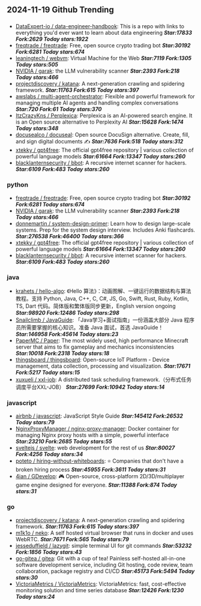 ## 2024-11-19 Github Trending

### 
* [DataExpert-io / data-engineer-handbook](https://github.com/DataExpert-io/data-engineer-handbook): This is a repo with links to everything you'd ever want to learn about data engineering ***Star:17833 Fork:2629 Today stars:1922***
* [freqtrade / freqtrade](https://github.com/freqtrade/freqtrade): Free, open source crypto trading bot ***Star:30192 Fork:6281 Today stars:674***
* [leaningtech / webvm](https://github.com/leaningtech/webvm): Virtual Machine for the Web ***Star:7119 Fork:1305 Today stars:505***
* [NVIDIA / garak](https://github.com/NVIDIA/garak): the LLM vulnerability scanner ***Star:2393 Fork:218 Today stars:466***
* [projectdiscovery / katana](https://github.com/projectdiscovery/katana): A next-generation crawling and spidering framework. ***Star:11763 Fork:615 Today stars:397***
* [awslabs / multi-agent-orchestrator](https://github.com/awslabs/multi-agent-orchestrator): Flexible and powerful framework for managing multiple AI agents and handling complex conversations ***Star:720 Fork:61 Today stars:370***
* [ItzCrazyKns / Perplexica](https://github.com/ItzCrazyKns/Perplexica): Perplexica is an AI-powered search engine. It is an Open source alternative to Perplexity AI ***Star:15628 Fork:1474 Today stars:348***
* [docusealco / docuseal](https://github.com/docusealco/docuseal): Open source DocuSign alternative. Create, fill, and sign digital documents ✍️ ***Star:7636 Fork:518 Today stars:312***
* [xtekky / gpt4free](https://github.com/xtekky/gpt4free): The official gpt4free repository | various collection of powerful language models ***Star:61664 Fork:13347 Today stars:260***
* [blacklanternsecurity / bbot](https://github.com/blacklanternsecurity/bbot): A recursive internet scanner for hackers. ***Star:6109 Fork:483 Today stars:260***

### python
* [freqtrade / freqtrade](https://github.com/freqtrade/freqtrade): Free, open source crypto trading bot ***Star:30192 Fork:6281 Today stars:674***
* [NVIDIA / garak](https://github.com/NVIDIA/garak): the LLM vulnerability scanner ***Star:2393 Fork:218 Today stars:466***
* [donnemartin / system-design-primer](https://github.com/donnemartin/system-design-primer): Learn how to design large-scale systems. Prep for the system design interview. Includes Anki flashcards. ***Star:276538 Fork:46400 Today stars:366***
* [xtekky / gpt4free](https://github.com/xtekky/gpt4free): The official gpt4free repository | various collection of powerful language models ***Star:61664 Fork:13347 Today stars:260***
* [blacklanternsecurity / bbot](https://github.com/blacklanternsecurity/bbot): A recursive internet scanner for hackers. ***Star:6109 Fork:483 Today stars:260***

### java
* [krahets / hello-algo](https://github.com/krahets/hello-algo): 《Hello 算法》：动画图解、一键运行的数据结构与算法教程。支持 Python, Java, C++, C, C#, JS, Go, Swift, Rust, Ruby, Kotlin, TS, Dart 代码。简体版和繁体版同步更新，English version ongoing ***Star:98920 Fork:12486 Today stars:298***
* [Snailclimb / JavaGuide](https://github.com/Snailclimb/JavaGuide): 「Java学习+面试指南」一份涵盖大部分 Java 程序员所需要掌握的核心知识。准备 Java 面试，首选 JavaGuide！ ***Star:146958 Fork:45614 Today stars:23***
* [PaperMC / Paper](https://github.com/PaperMC/Paper): The most widely used, high performance Minecraft server that aims to fix gameplay and mechanics inconsistencies ***Star:10018 Fork:2318 Today stars:18***
* [thingsboard / thingsboard](https://github.com/thingsboard/thingsboard): Open-source IoT Platform - Device management, data collection, processing and visualization. ***Star:17671 Fork:5217 Today stars:15***
* [xuxueli / xxl-job](https://github.com/xuxueli/xxl-job): A distributed task scheduling framework.（分布式任务调度平台XXL-JOB） ***Star:27699 Fork:10942 Today stars:14***

### javascript
* [airbnb / javascript](https://github.com/airbnb/javascript): JavaScript Style Guide ***Star:145412 Fork:26532 Today stars:79***
* [NginxProxyManager / nginx-proxy-manager](https://github.com/NginxProxyManager/nginx-proxy-manager): Docker container for managing Nginx proxy hosts with a simple, powerful interface ***Star:23210 Fork:2685 Today stars:55***
* [sveltejs / svelte](https://github.com/sveltejs/svelte): web development for the rest of us ***Star:80027 Fork:4256 Today stars:34***
* [poteto / hiring-without-whiteboards](https://github.com/poteto/hiring-without-whiteboards): ⭐️ Companies that don't have a broken hiring process ***Star:45955 Fork:3611 Today stars:31***
* [4ian / GDevelop](https://github.com/4ian/GDevelop): 🎮 Open-source, cross-platform 2D/3D/multiplayer game engine designed for everyone. ***Star:11388 Fork:874 Today stars:31***

### go
* [projectdiscovery / katana](https://github.com/projectdiscovery/katana): A next-generation crawling and spidering framework. ***Star:11763 Fork:615 Today stars:397***
* [m1k1o / neko](https://github.com/m1k1o/neko): A self hosted virtual browser that runs in docker and uses WebRTC. ***Star:7671 Fork:565 Today stars:79***
* [jesseduffield / lazygit](https://github.com/jesseduffield/lazygit): simple terminal UI for git commands ***Star:53232 Fork:1856 Today stars:43***
* [go-gitea / gitea](https://github.com/go-gitea/gitea): Git with a cup of tea! Painless self-hosted all-in-one software development service, including Git hosting, code review, team collaboration, package registry and CI/CD ***Star:45173 Fork:5494 Today stars:30***
* [VictoriaMetrics / VictoriaMetrics](https://github.com/VictoriaMetrics/VictoriaMetrics): VictoriaMetrics: fast, cost-effective monitoring solution and time series database ***Star:12426 Fork:1230 Today stars:24***
